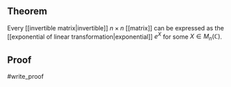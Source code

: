 ## Theorem
Every [[invertible matrix|invertible]] $n\times n$ [[matrix]] can be expressed as the [[exponential of linear transformation|exponential]] $e^X$ for some $X \in M_n(\mathbb C)$.
## Proof
#write_proof 